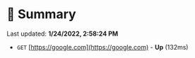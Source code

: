 # 📖 Summary
Last updated: **1/24/2022, 2:58:24 PM**

- `GET` [https://google.com](https://google.com) - **Up** (132ms)

